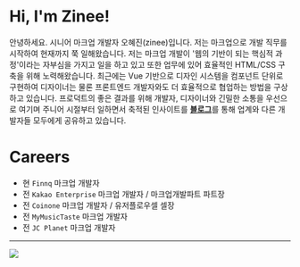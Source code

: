 # Hi, I'm Zinee!
안녕하세요. 시니어 마크업 개발자 오혜진(zinee)입니다. 저는 마크업으로 개발 직무를 시작하여 현재까지 쭉 일해왔습니다. 저는 마크업 개발이 '웹의 기반이 되는 핵심적 과정'이라는 자부심을 가지고 일을 하고 있고 또한 업무에 있어 효율적인 HTML/CSS 구축을 위해 노력해왔습니다. 최근에는 Vue 기반으로 디자인 시스템을 컴포넌트 단위로 구현하여 디자이너는 물론 프론트엔드 개발자와도 더 효율적으로 협업하는 방법을 구상하고 있습니다. 프로덕트의 좋은 결과를 위해 개발자, 디자이너와 긴밀한 소통을 우선으로 여기며 주니어 시절부터 일하면서 축적된 인사이트를 [**블로그**](https://zinee-world.tistory.com/)를 통해 업계와 다른 개발자들 모두에게 공유하고 있습니다. 

# Careers
- 현 `Finnq` 마크업 개발자
- 전 `Kakao Enterprise` 마크업 개발자 / 마크업개발파트 파트장 
- 전 `Coinone` 마크업 개발자 / 유저플로우셀 셀장
- 전 `MyMusicTaste` 마크업 개발자
- 전 `JC Planet` 마크업 개발자

<hr>
<img src="https://hits.seeyoufarm.com/api/count/incr/badge.svg?url=https%3A%2F%2Fgithub.com%2Fzineeworld&count_bg=%23ED6DA3&title_bg=%2386757E&icon=github.svg&icon_color=%23E1DEDE&title=hits&edge_flat=false"/>
